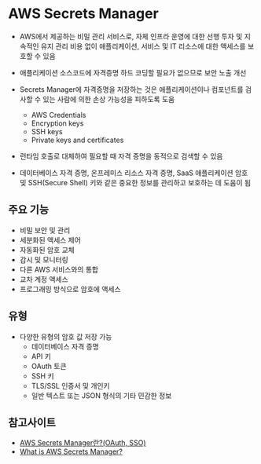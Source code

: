 
# AWS Secrets Manager
- AWS에서 제공하는 비밀 관리 서비스로, 자체 인프라 운영에 대한 선행 투자 및 지속적인 유지 관리 비용 없이 애플리케이션, 서비스 및 IT 리소스에 대한 액세스를 보호할 수 있음

- 애플리케이션 소스코드에 자격증명 하드 코딩할 필요가 없으므로 보안 노출 개선

- Secrets Manager에 자격증명을 저장하는 것은 애플리케이션이나 컴포넌트를 검사할 수 있는 사람에 의한 손상 가능성을 피하도록 도움

  - AWS Credentials
  - Encryption keys
  - SSH keys
  - Private keys and certificates

- 런타임 호출로 대체하여 필요할 때 자격 증명을 동적으로 검색할 수 있음



- 데이터베이스 자격 증명, 온프레미스 리소스 자격 증명, SaaS 애플리케이션 암호 및 SSH(Secure Shell) 키와 같은 중요한 정보를 관리하고 보호하는 데 도움이 됨



## 주요 기능
- 비밀 보안 및 관리
- 세분화된 액세스 제어
- 자동화된 암호 교체
- 감시 및 모니터링
- 다른 AWS 서비스와의 통합
- 교차 계정 액세스
- 프로그래밍 방식으로 암호에 액세스

## 유형
- 다양한 유형의 암호 값 저장 가능
  - 데이터베이스 자격 증명
  - API 키
  - OAuth 토큰
  - SSH 키
  - TLS/SSL 인증서 및 개인키
  - 일반 텍스트 또는 JSON 형식의 기타 민감한 정보

## 참고사이트
- [AWS Secrets Manager란?(OAuth, SSO)](https://somaz.tistory.com/183)
- [What is AWS Secrets Manager?](https://docs.aws.amazon.com/secretsmanager/latest/userguide/intro.html)